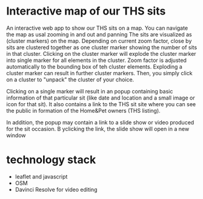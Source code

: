 # Interactive map of our THS sits

An interactive web app to show our THS sits on a map.
You can navigate the map as usal zooming in and out and panning
The sits are visualized as (cluster markers) on the map. Depending on current zoom factor, close by sits are clustered together as one cluster marker showing the number of sits in that cluster.
Clicking on the cluster marker will explode the cluster marker into single marker for all elements in the cluster. Zoom factor is adjusted automatically to the bounding box of teh cluster elements.
Exploding a cluster marker can result in further cluster markers. Then, you simply click on a cluster to "unpack" the cluster of your choice.

Clicking on a single marker will result in an popup containing basic information of that particular sit (like date and location and a small image or icon for that sit). It also contains a link to the THS sit site where you can see the public in formation of the Home&Pet owners (THS listing).

In addition, the popup may contain a link to a slide show or video produced for the sit occasion. B yclicking the link, the slide show will open in a new window


# technology stack
- leaflet and javascript
- OSM
- Davinci Resolve for video editing